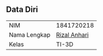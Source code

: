 ## Data Diri
|  |  |
|--|--|
| NIM | 1841720218 |
| Nama Lengkap | [Rizal Anhari](https://github.com/rizalanhari) |
| Kelas | TI-3D |

